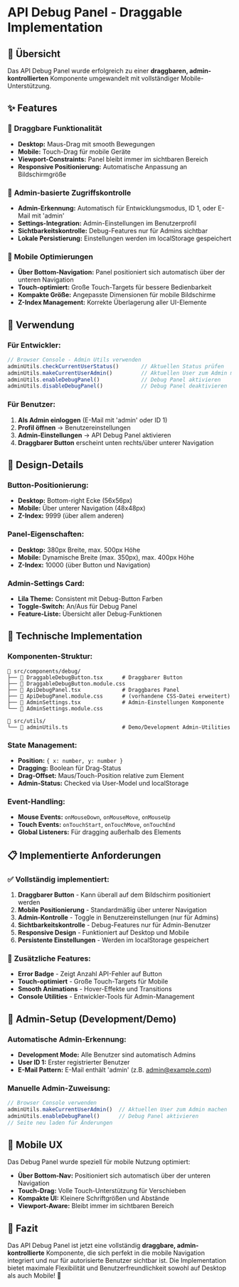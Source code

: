 # API Debug Panel - Draggable Implementation

## 🎯 Übersicht

Das API Debug Panel wurde erfolgreich zu einer **draggbaren, admin-kontrollierten** Komponente umgewandelt mit vollständiger Mobile-Unterstützung.

## ✨ Features

### 🔧 **Draggbare Funktionalität**

- **Desktop:** Maus-Drag mit smooth Bewegungen
- **Mobile:** Touch-Drag für mobile Geräte
- **Viewport-Constraints:** Panel bleibt immer im sichtbaren Bereich
- **Responsive Positionierung:** Automatische Anpassung an Bildschirmgröße

### 👤 **Admin-basierte Zugriffskontrolle**

- **Admin-Erkennung:** Automatisch für Entwicklungsmodus, ID 1, oder E-Mail mit 'admin'
- **Settings-Integration:** Admin-Einstellungen im Benutzerprofil
- **Sichtbarkeitskontrolle:** Debug-Features nur für Admins sichtbar
- **Lokale Persistierung:** Einstellungen werden im localStorage gespeichert

### 📱 **Mobile Optimierungen**

- **Über Bottom-Navigation:** Panel positioniert sich automatisch über der unteren Navigation
- **Touch-optimiert:** Große Touch-Targets für bessere Bedienbarkeit
- **Kompakte Größe:** Angepasste Dimensionen für mobile Bildschirme
- **Z-Index Management:** Korrekte Überlagerung aller UI-Elemente

## 🚀 Verwendung

### **Für Entwickler:**

```javascript
// Browser Console - Admin Utils verwenden
adminUtils.checkCurrentUserStatus()       // Aktuellen Status prüfen
adminUtils.makeCurrentUserAdmin()         // Aktuellen User zum Admin machen
adminUtils.enableDebugPanel()             // Debug Panel aktivieren
adminUtils.disableDebugPanel()            // Debug Panel deaktivieren
```

### **Für Benutzer:**

1. **Als Admin einloggen** (E-Mail mit 'admin' oder ID 1)
2. **Profil öffnen** → Benutzereinstellungen
3. **Admin-Einstellungen** → API Debug Panel aktivieren
4. **Draggbarer Button** erscheint unten rechts/über unterer Navigation

## 🎨 Design-Details

### **Button-Positionierung:**

- **Desktop:** Bottom-right Ecke (56x56px)
- **Mobile:** Über unterer Navigation (48x48px)
- **Z-Index:** 9999 (über allem anderen)

### **Panel-Eigenschaften:**

- **Desktop:** 380px Breite, max. 500px Höhe
- **Mobile:** Dynamische Breite (max. 350px), max. 400px Höhe
- **Z-Index:** 10000 (über Button und Navigation)

### **Admin-Settings Card:**

- **Lila Theme:** Consistent mit Debug-Button Farben
- **Toggle-Switch:** An/Aus für Debug Panel
- **Feature-Liste:** Übersicht aller Debug-Funktionen

## 🔧 Technische Implementation

### **Komponenten-Struktur:**

```
📁 src/components/debug/
├── 📄 DraggableDebugButton.tsx      # Draggbarer Button
├── 📄 DraggableDebugButton.module.css
├── 📄 ApiDebugPanel.tsx             # Draggbares Panel
├── 📄 ApiDebugPanel.module.css      # (vorhandene CSS-Datei erweitert)
├── 📄 AdminSettings.tsx             # Admin-Einstellungen Komponente
└── 📄 AdminSettings.module.css

📁 src/utils/
└── 📄 adminUtils.ts                 # Demo/Development Admin-Utilities
```

### **State Management:**

- **Position:** `{ x: number, y: number }`
- **Dragging:** Boolean für Drag-Status
- **Drag-Offset:** Maus/Touch-Position relative zum Element
- **Admin-Status:** Checked via User-Model und localStorage

### **Event-Handling:**

- **Mouse Events:** `onMouseDown`, `onMouseMove`, `onMouseUp`
- **Touch Events:** `onTouchStart`, `onTouchMove`, `onTouchEnd`
- **Global Listeners:** Für dragging außerhalb des Elements

## 📋 Implementierte Anforderungen

### ✅ **Vollständig implementiert:**

1. **Draggbarer Button** - Kann überall auf dem Bildschirm positioniert werden
2. **Mobile Positionierung** - Standardmäßig über unterer Navigation
3. **Admin-Kontrolle** - Toggle in Benutzereinstellungen (nur für Admins)
4. **Sichtbarkeitskontrolle** - Debug-Features nur für Admin-Benutzer
5. **Responsive Design** - Funktioniert auf Desktop und Mobile
6. **Persistente Einstellungen** - Werden im localStorage gespeichert

### 🎯 **Zusätzliche Features:**

- **Error Badge** - Zeigt Anzahl API-Fehler auf Button
- **Touch-optimiert** - Große Touch-Targets für Mobile
- **Smooth Animations** - Hover-Effekte und Transitions
- **Console Utilities** - Entwickler-Tools für Admin-Management

## 🔄 Admin-Setup (Development/Demo)

### **Automatische Admin-Erkennung:**

- **Development Mode:** Alle Benutzer sind automatisch Admins
- **User ID 1:** Erster registrierter Benutzer
- **E-Mail Pattern:** E-Mail enthält 'admin' (z.B. <admin@example.com>)

### **Manuelle Admin-Zuweisung:**

```javascript
// Browser Console verwenden
adminUtils.makeCurrentUserAdmin()  // Aktuellen User zum Admin machen
adminUtils.enableDebugPanel()      // Debug Panel aktivieren
// Seite neu laden für Änderungen
```

## 📱 Mobile UX

Das Debug Panel wurde speziell für mobile Nutzung optimiert:

- **Über Bottom-Nav:** Positioniert sich automatisch über der unteren Navigation
- **Touch-Drag:** Volle Touch-Unterstützung für Verschieben
- **Kompakte UI:** Kleinere Schriftgrößen und Abstände
- **Viewport-Aware:** Bleibt immer im sichtbaren Bereich

## 🎉 Fazit

Das API Debug Panel ist jetzt eine vollständig **draggbare, admin-kontrollierte** Komponente, die sich perfekt in die mobile Navigation integriert und nur für autorisierte Benutzer sichtbar ist. Die Implementation bietet maximale Flexibilität und Benutzerfreundlichkeit sowohl auf Desktop als auch Mobile! 🚀
